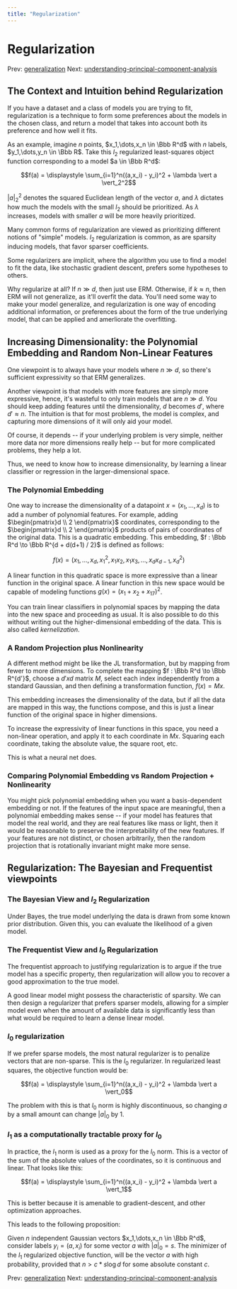 ```yaml
---
title: "Regularization"
---
```


# Regularization

Prev: [generalization](generalization.md)
Next: [understanding-principal-component-analysis](understanding-principal-component-analysis.md)

## The Context and Intuition behind Regularization

If you have a dataset and a class of models you are trying to fit, regularization is a technique to form some preferences about the models in the chosen class, and return a model that takes into account both its preference and how well it fits.

As an example, imagine $n$ points, $x_1,\dots,x_n \in \Bbb R^d$ with $n$ labels, $y_1,\dots,y_n \in \Bbb R$. Take this $l_2$ regularized least-squares object function corresponding to a model $a \in \Bbb R^d$:

$$f(a) = \displaystyle \sum_{i=1}^n((a,x_i) - y_i)^2 + \lambda \vert a \vert_2^2$$

$\vert a \vert_2^2$ denotes the squared Euclidean length of the vector $a$, and $\lambda$ dictates how much the models with the small $l_2$ should be prioritized. As $\lambda$ increases, models with smaller $a$ will be more heavily prioritized.

Many common forms of regularization are viewed as prioritizing different notions of "simple" models. $l_2$ regularization is common, as are sparsity inducing models, that favor sparser coefficients.

Some regularizers are implicit, where the algorithm you use to find a model to fit the data, like stochastic gradient descent, prefers some hypotheses to others.

Why regularize at all? If $n \gg d$, then just use ERM. Otherwise, if $k \approx n$, then ERM will not generalize, as it'll overfit the data. You'll need some way to make your model generalize, and regularization is one way of encoding additional information, or preferences about the form of the true underlying model, that can be applied and amerliorate the overfitting.

## Increasing Dimensionality: the Polynomial Embedding and Random Non-Linear Features

One viewpoint is to always have your models where $n \gg d$, so there's sufficient expressivity so that ERM generalizes.

Another viewpoint is that models with more features are simply more expressive, hence, it's wasteful to only train models that are $n \gg d$. You should keep adding features until the dimensionality, $d$ becomes $d'$, where $d' \approx n$. The intuition is that for most problems, the model is complex, and capturing more dimensions of it will only aid your model.

Of course, it depends -- if your underlying problem is very simple, neither more data nor more dimensions really help -- but for more complicated problems, they help a lot.

Thus, we need to know how to increase dimensionality, by learning a linear classifier or regression in the larger-dimensional space.

### The Polynomial Embedding

One way to increase the dimensionality of a datapoint $x = (x_1,\dots,x_d)$ is to add a number of polynomial features. For example, adding $\begin{pmatrix}d \\ 2 \end{pmatrix}$ coordinates, corresponding to the $\begin{pmatrix}d \\ 2 \end{pmatrix}$ products of pairs of coordinates of the original data. This is a quadratic embedding. This embedding, $f : \Bbb R^d \to \Bbb R^{d + d(d+1) / 2}$ is defined as follows:

$$f(x) = (x_1,\dots,x_d,x_1^2,x_1 x_2,x_1 x_3,\dots,x_d x_{d-1},x_d^2)$$

A linear function in this quadratic space is more expressive than a linear function in the original space. A linear function in this new space would be capable of modeling functions $g(x) = (x_1 + x_2 + x_17)^2$.

You can train linear classifiers in polynomial spaces by mapping the data into the new space and proceeding as usual. It is also possible to do this without writing out the higher-dimensional embedding of the data. This is also called *kernelization*.

### A Random Projection plus Nonlinearity

A different method might be like the JL transformation, but by mapping from fewer to more dimensions. To complete the mapping $f : \Bbb R^d \to \Bbb R^{d'}$, choose a $d' x d$ matrix $M$, select each index independently from a standard Gaussian, and then defining a transformation function, $f(x) = Mx$.

This embedding increases the dimensionality of the data, but if all the data are mapped in this way, the functions compose, and this is just a linear function of the original space in higher dimensions.

To increase the expressivity of linear functions in this space, you need a non-linear operation, and apply it to each coordinate in $Mx$. Squaring each coordinate, taking the absolute value, the square root, etc.

This is what a neural net does.

### Comparing Polynomial Embedding vs Random Projection + Nonlinearity

You might pick polynomial embedding when you want a basis-dependent embedding or not. If the features of the input space are meaningful, then a polynomial embedding makes sense -- if your model has features that model the real world, and they are real features like mass or light, then it would be reasonable to preserve the interpretability of the new features. If your features are not distinct, or chosen arbitrarily, then the random projection that is rotationally invariant might make more sense.

## Regularization: The Bayesian and Frequentist viewpoints

### The Bayesian View and $l_2$ Regularization

Under Bayes, the true model underlying the data is drawn from some known prior distribution. Given this, you can evaluate the likelihood of a given model.

### The Frequentist View and $l_0$ Regularization

The frequentist approach to justifying regularization is to argue if the true model has a specific property, then regularization will allow you to recover a good approximation to the true model.

A good linear model might possess the characteristic of sparsity. We can then design a regularizer that prefers sparser models, allowing for a simpler model even when the amount of available data is significantly less than what would be required to learn a dense linear model.

### $l_0$ regularization

If we prefer sparse models, the most natural regularizer is to penalize vectors that are non-sparse. This is the $l_0$ regularizer. In regularized least squares, the objective function would be:

$$f(a) = \displaystyle \sum_{i=1}^n((a,x_i) - y_i)^2 + \lambda \vert a \vert_0$$

The problem with this is that $l_0$ norm is highly discontinuous, so changing $a$ by a small amount can change $\vert a \vert_0$ by 1.

### $l_1$ as a computationally tractable proxy for $l_0$

In practice, the $l_1$ norm is used as a proxy for the $l_0$ norm. This is a vector of the sum of the absolute values of the coordinates, so it is continuous and linear. That looks like this:

$$f(a) = \displaystyle \sum_{i=1}^n((a,x_i) - y_i)^2 + \lambda \vert a \vert_1$$

This is better because it is amenable to gradient-descent, and other optimization approaches.

This leads to the following proposition:

Given $n$ independent Gaussian vectors $x_1,\dots,x_n \in \Bbb R^d$, consider labels $y_i = (a,x_i)$ for some vector $a$ with $\vert a \vert_0 = s$. The minimizer of the $l_1$ regularized objective function, will be the vector $a$ with high probability, provided that $n \gt c * s \log{} d$ for some absolute constant $c$.

Prev: [generalization](generalization.md)
Next: [understanding-principal-component-analysis](understanding-principal-component-analysis.md)
